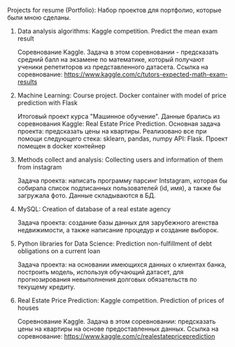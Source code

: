 Projects for resume (Portfolio):
Набор проектов для портфолио, которые были мною сделаны.

1. Data analysis algorithms: 
	Kaggle competition. Predict the mean exam result
	
	Соревнование Kaggle. Задача в этом соревновании - предсказать средний балл на экзамене по математике, который получают ученики репетиторов из представленного датасета.
	Ссылка на соревнование: https://www.kaggle.com/c/tutors-expected-math-exam-results

2. Machine Learning:
	Course project. Docker container with model 
	of price prediction with Flask
	
	Итоговый проект курса "Машинное обучение". Данные брались из соревнования Kaggle: Real Estate Price Prediction. Основная задача проекта: предсказать цены на квартиры.
	Реализовано все при помощи следующего стека: sklearn, pandas, numpy API: Flask. Проект помещен в docker контейнер

3. Methods collect and analysis:
	Collecting users and information of them from instagram
	
	Задача проекта: написать программу парсинг Intstagram, которая бы собирала список подписанных пользователей (id, имя), а также бы загружала фото. Данные складываются в БД.
	

4. MySQL:
	Creation of database of a real estate agency
	
	Задача проекта: создание базы данных для зарубежного агенства недвижимости, а также написание процедур и создание выборок.
	
5. Python libraries for Data Science:
	Prediction non-fulfillment of debt obligations on a current loan
	
	Задача проекта: на основании имеющихся данных о клиентах банка, построить модель, используя обучающий датасет, для прогнозирования невыполнения долговых обязательств
	по текущему кредиту.

6. Real Estate Price Prediction:
	Kaggle competition. Prediction of prices of houses
	
	Соревнование Kaggle. Задача в этом соревновании: предсказать цены на квартиры на основе предоставленных данных. 
	Ссылка на соревнование: https://www.kaggle.com/c/realestatepriceprediction


